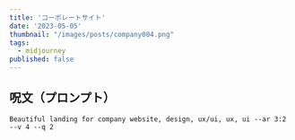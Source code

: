 ```yaml
---
title: 'コーポレートサイト'
date: '2023-05-05'
thumbnail: "/images/posts/company004.png"
tags:
  - midjourney
published: false
---
```


## 呪文（プロンプト）
```
Beautiful landing for company website, design, ux/ui, ux, ui --ar 3:2 --v 4 --q 2
```